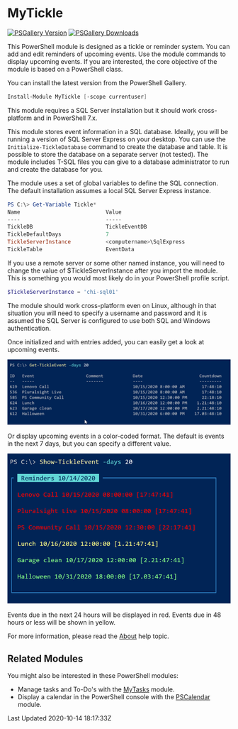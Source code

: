 # MyTickle

[![PSGallery Version](https://img.shields.io/powershellgallery/v/MyTickle.png?style=for-the-badge&logo=powershell&label=PowerShell%20Gallery)](https://www.powershellgallery.com/packages/MyTickle/) [![PSGallery Downloads](https://img.shields.io/powershellgallery/dt/MyTickle.png?style=for-the-badge&label=Downloads)](https://www.powershellgallery.com/packages/MyTickle/)

This PowerShell module is designed as a tickle or reminder system. You can add and edit reminders of upcoming events. Use the module commands to display upcoming events. If you are interested, the core objective of the module is based on a PowerShell class.

You can install the latest version from the PowerShell Gallery.

```powershell
Install-Module MyTickle [-scope currentuser]
```

This module requires a SQL Server installation but it should work cross-platform and in PowerShell 7.x.

This module stores event information in a SQL database. Ideally, you will be running a version of SQL Server Express on your desktop. You can use the `Initialize-TickleDatabase` command to create the database and table. It is possible to store the database on a separate server (not tested). The module includes T-SQL files you can give to a database administrator to run and create the database for you.

The module uses a set of global variables to define the SQL connection. The default installation assumes a local SQL Server Express instance.

```powershell
PS C:\> Get-Variable Tickle*
Name                           Value
----                           -----
TickleDB                       TickleEventDB
TickleDefaultDays              7
TickleServerInstance           <computername>\SqlExpress
TickleTable                    EventData
```

If you use a remote server or some other named instance, you will need to change the value of $TickleServerInstance after you import the module. This is something you would most likely do in your PowerShell profile script.

```powershell
$TickleServerInstance = 'chi-sql01'
```

The module should work cross-platform even on Linux, although in that situation you will need to specify a username and password and it is assumed the SQL Server is configured to use both SQL and Windows authentication.

Once initialized and with entries added, you can easily get a look at upcoming events.

![get-tickleevent](assets/get-tickleevent.png)

Or display upcoming events in a color-coded format. The default is events in the next 7 days, but you can specify a different value.

![show-tickleevent](assets/show-tickleevent.png)

Events due in the next 24 hours will be displayed in red. Events due in 48 hours or less will be shown in yellow.

For more information, please read the [About](docs/about_MyTickle.md) help topic.

## Related Modules

You might also be interested in these PowerShell modules:

+ Manage tasks and To-Do's with the [MyTasks](https://github.com/jdhitsolutions/MyTasks) module.
+ Display a calendar in the PowerShell console with the [PSCalendar](https://github.com/jdhitsolutions/PSCalendar) module.

Last Updated 2020-10-14 18:17:33Z
